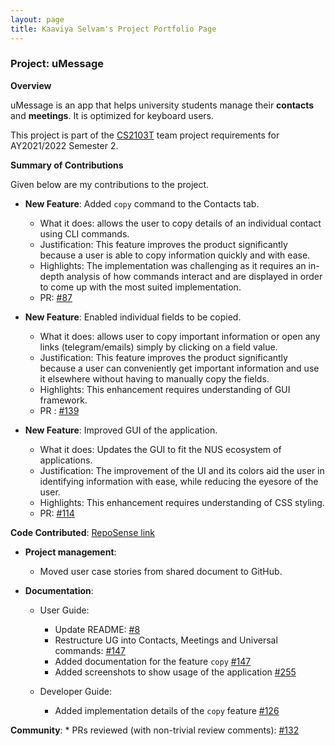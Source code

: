 ```yaml
---
layout: page
title: Kaaviya Selvam's Project Portfolio Page
---
```


### Project: uMessage

**Overview**

uMessage is an app that helps university students manage their **contacts** and **meetings**.
It is optimized for keyboard users.

This project is part of the [CS2103T](https://nus-cs2103-ay2122s2.github.io/website/) team project requirements for AY2021/2022 Semester 2.


**Summary of Contributions**

Given below are my contributions to the project.

* **New Feature**: Added `copy` command to the Contacts tab. 
    * What it does: allows the user to copy details of an individual contact using CLI commands.
    * Justification: This feature improves the product significantly because a user is able to copy information quickly and with ease.
    * Highlights: The implementation was challenging as it requires an in-depth analysis of how commands interact and are displayed in order to come up with the most suited implementation.
    * PR: [\#87](https://github.com/AY2122S2-CS2103-W16-2/tp/pull/87)


* **New Feature**: Enabled individual fields to be copied.
    * What it does: allows user to copy important information or open any links (telegram/emails) simply by clicking on a field value.
    * Justification: This feature improves the product significantly because a user can conveniently get important information and use it elsewhere without having to manually copy the fields.
    * Highlights: This enhancement requires understanding of GUI framework.
    * PR : [\#139](https://github.com/AY2122S2-CS2103-W16-2/tp/pull/139)
  

* **New Feature**: Improved GUI of the application.
    * What it does: Updates the GUI to fit the NUS ecosystem of applications.
    * Justification: The improvement of the UI and its colors aid the user in identifying information with ease, while reducing the eyesore of the user.
    * Highlights: This enhancement requires understanding of CSS styling.
    * PR: [\#114](https://github.com/AY2122S2-CS2103-W16-2/tp/pull/114)

**Code Contributed**: [RepoSense link](https://nus-cs2103-ay2122s2.github.io/tp-dashboard/?search=kavxya&sort=groupTitle&sortWithin=title&timeframe=commit&mergegroup=&groupSelect=groupByRepos&breakdown=true&checkedFileTypes=docs~functional-code~test-code~other&since=2022-02-18
)

* **Project management**:
    * Moved user case stories from shared document to GitHub.
    

* **Documentation**:
    * User Guide:
        * Update README: [\#8](https://github.com/AY2122S2-CS2103-W16-2/tp/issues/8)
        * Restructure UG into Contacts, Meetings and Universal commands: [\#147](https://github.com/AY2122S2-CS2103-W16-2/tp/pull/143)
        * Added documentation for the feature `copy` [\#147](https://github.com/AY2122S2-CS2103-W16-2/tp/pull/143)
        * Added screenshots to show usage of the application [\#255](https://github.com/AY2122S2-CS2103-W16-2/tp/pull/255)

    * Developer Guide:
        * Added implementation details of the `copy` feature [\#126](https://github.com/AY2122S2-CS2103-W16-2/tp/pull/126)
        
**Community**:
    * PRs reviewed (with non-trivial review comments): [\#132](https://github.com/AY2122S2-CS2103-W16-2/tp/pull/132)
  
